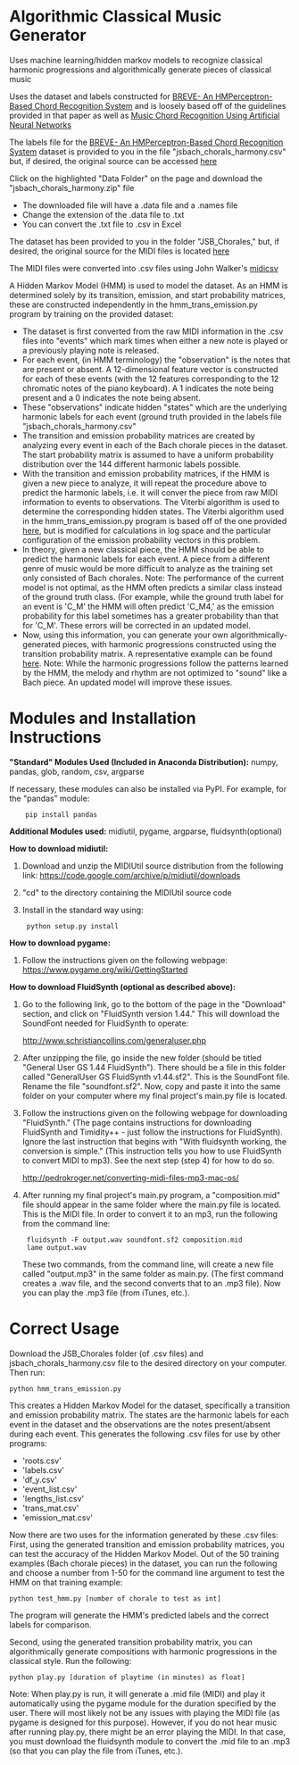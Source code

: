 Algorithmic Classical Music Generator
=========================

Uses machine learning/hidden markov models to recognize classical harmonic progressions and algorithmically generate pieces of classical music

Uses the dataset and labels constructed for [BREVE- An HMPerceptron-Based Chord Recognition System](https://link.springer.com/chapter/10.1007/978-3-642-11674-2_7)
and is loosely based off of the guidelines provided in that paper as well as
[Music Chord Recognition Using Artificial Neural Networks](https://www.researchgate.net/publication/256374891_Music_Chord_Recognition_Using_Artificial_Neural_Networks)

The labels file for the [BREVE- An HMPerceptron-Based Chord Recognition System](https://link.springer.com/chapter/10.1007/978-3-642-11674-2_7) dataset is provided to you in the file "jsbach_chorals_harmony.csv" but, if desired, the original source can be accessed [here](https://archive.ics.uci.edu/ml/datasets/Bach+Choral+Harmony)

Click on the highlighted "Data Folder" on the page and download the "jsbach_chorals_harmony.zip" file 
- The downloaded file will have a .data file and a .names file
- Change the extension of the .data file to .txt 
- You can convert the .txt file to .csv in Excel

The dataset has been provided to you in the folder "JSB_Chorales," but, if desired, the original source for the MIDI files is located [here](https://github.com/jamesrobertlloyd/infinite-bach/tree/master/data/chorales/midi)

The MIDI files were converted into .csv files using John Walker's [midicsv](http://www.fourmilab.ch/webtools/midicsv/)

A Hidden Markov Model (HMM) is used to model the dataset. As an HMM is determined solely by its transition, emission, and start probability matrices, these are constructed independently in the hmm_trans_emission.py program by training on the provided dataset: 
- The dataset is first converted from the raw MIDI information in the .csv files into "events" which mark times when either a new note is played or a previously playing note is released. 
- For each event, (in HMM terminology) the "observation" is the notes that are present or absent. A 12-dimensional feature vector is constructed for each of these events (with the 12 features corresponding to the 12 chromatic notes of the piano keyboard). A 1 indicates the note being present and a 0 indicates the note being absent. 
- These "observations" indicate hidden "states" which are the underlying harmonic labels for each event (ground truth provided in the labels file "jsbach_chorals_harmony.csv"
- The transition and emission probability matrices are created by analyzing every event in each of the Bach chorale pieces in the dataset. The start probability matrix is assumed to have a uniform probability distribution over the 144 different harmonic labels possible. 
- With the transition and emission probability matrices, if the HMM is given a new piece to analyze, it will repeat the procedure above to predict the harmonic labels, i.e. it will conver the piece from raw MIDI information to events to observations. The Viterbi algorithm is used to determine the corresponding hidden states. The Viterbi algorithm used in the hmm_trans_emission.py program is based off of the one provided [here](https://en.wikipedia.org/wiki/Viterbi_algorithm), but is modified for calculations in log space and the particular configuration of the emission probability vectors in this problem. 
- In theory, given a new classical piece, the HMM should be able to predict the harmonic labels for each event. A piece from a different genre of music would be more difficult to analyze as the training set only consisted of Bach chorales. 
Note: The performance of the current model is not optimal, as the HMM often predicts a similar class instead of the ground truth class. (For example, while the ground truth label for an event is 'C_M' the HMM will often predict 'C_M4,' as the emission probability for this label sometimes has a greater probability than that for 'C_M'. These errors will be corrected in an updated model. 
- Now, using this information, you can generate your own algorithmically-generated pieces, with harmonic progressions constructed using the transition probability matrix. A representative example can be found [here](https://github.com/cchinchristopherj/Algorithmic-Classical-Music-Generator/blob/master/output.mp3). 
Note: While the harmonic progressions follow the patterns learned by the HMM, the melody and rhythm are not optimized to "sound" like a Bach piece. An updated model will improve these issues. 

Modules and Installation Instructions
=========================

**"Standard" Modules Used (Included in Anaconda Distribution):** numpy, pandas, glob, random, csv, argparse

If necessary, these modules can also be installed via PyPI. For example, for the "pandas" module: 

        pip install pandas

**Additional Modules used:** midiutil, pygame, argparse, fluidsynth(optional)  

**How to download midiutil:**
1. Download and unzip the MIDIUtil source distribution from the following link:
https://code.google.com/archive/p/midiutil/downloads

2. "cd" to the directory containing the MIDIUtil source code

3. Install in the standard way using:

        python setup.py install

**How to download pygame:** 
1. Follow the instructions given on the following webpage:
https://www.pygame.org/wiki/GettingStarted


**How to download FluidSynth (optional as described above):** 
1. Go to the following link, go to the bottom of the page in the "Download"
section, and click on "FluidSynth version 1.44." This will download the 
SoundFont needed for FluidSynth to operate: 

    http://www.schristiancollins.com/generaluser.php

2. After unzipping the file, go inside the new folder (should be titled 
"General User GS 1.44 FluidSynth"). There should be a file in this folder 
called "GeneralUser GS FluidSynth v1.44.sf2". This is the SoundFont file. 
Rename the file "soundfont.sf2". Now, copy and paste it into the same folder
on your computer where my final project's  main.py file is located. 

3. Follow the instructions given on the following webpage for downloading
"FluidSynth." (The page contains instructions for downloading FluidSynth
and Timidity++ - just follow the instructions for FluidSynth). Ignore the 
last instruction that begins with "With fluidsynth working, the conversion 
is simple." (This instruction tells you how to use FluidSynth to convert
MIDI to mp3). See the next step (step 4) for how to do so.

    http://pedrokroger.net/converting-midi-files-mp3-mac-os/

4. After running my final project's main.py program, a "composition.mid" file 
should appear in the same folder where the main.py file is located. This is 
the MIDI file. In order to convert it to an mp3, run the following from the 
command line:                                                               

        fluidsynth -F output.wav soundfont.sf2 composition.mid  
        lame output.wav  

    These two commands, from the command line, will create a new file called
    "output.mp3" in the same folder as main.py. (The first command creates a
    .wav file, and the second converts that to an .mp3 file). Now you can play 
    the .mp3 file (from iTunes, etc.). 

Correct Usage
=========================

Download the JSB_Chorales folder (of .csv files) and jsbach_chorals_harmony.csv file
to the desired directory on your computer.
Then run:

    python hmm_trans_emission.py 
    
This creates a Hidden Markov Model for the dataset, specifically a transition and emission probability matrix. The states are the harmonic labels for each event in the dataset and the observations are the notes present/absent during each event. This generates the following .csv files for use by other programs: 
- 'roots.csv'
- 'labels.csv'
- 'df_y.csv'
- 'event_list.csv'
- 'lengths_list.csv'
- 'trans_mat.csv'
- 'emission_mat.csv'

Now there are two uses for the information generated by these .csv files:
First, using the generated transition and emission probability matrices, you can test the accuracy of the Hidden
Markov Model. Out of the 50 training examples (Bach chorale pieces) in the dataset, you can run the following and choose a number from 1-50 for the command line argument to test the HMM on that training example:

    python test_hmm.py [number of chorale to test as int]
    
The program will generate the HMM's predicted labels and the correct labels for comparison. 

Second, using the generated transition probability matrix, you can algorithmically generate compositions with harmonic progressions in the classical style. 
Run the following:

    python play.py [duration of playtime (in minutes) as float]
    
Note: When play.py is run, it will generate a .mid file (MIDI) and play it 
automatically using the pygame module for the duration specified by the user. 
There will most likely not be any issues with playing the MIDI 
file (as pygame is designed for this purpose). However, if you do not hear
music after running play.py, there might be an error playing the MIDI. In that
case, you must download the fluidsynth module to convert the .mid file to an .mp3 (so
that you can play the file from iTunes, etc.). 
